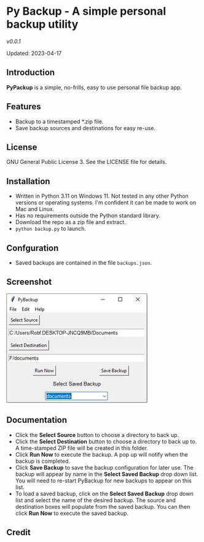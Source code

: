 # Py Backup - A simple personal backup utility
*v0.0.1*

Updated: 2023-04-17

## Introduction

**PyPackup** is a simple, no-frills, easy to use personal file backup app.  

## Features
- Backup to a timestamped *.zip file.
- Save backup sources and destinations for easy re-use.

## License
GNU General Public License 3. See the LICENSE file for details.
 
## Installation
- Written in Python 3.11 on Windows 11. Not tested in any other Python versions or operating systems.  I'm confident it can be made to work on Mac and Linux.
- Has no requirements outside the Python standard library.
- Download the repo as a zip file and extract.
- ``python backup.py`` to launch.

## Confguration
- Saved backups are contained in the file ``backups.json``.  
  
## Screenshot
![](screenshot.jpg)

## Documentation
- Click the **Select Source** button to choose a directory to back up.
- Click the **Select Destination** button to choose a directory to back up to. A time-stamped ZIP file will be created in this folder.
- Click **Run Now** to execute the backup. A pop up will notify when the backup is completed.
- Click **Save Backup** to save the backup configuration for later use.  The backup will appear by name in the **Select Saved Backup** drop down list.  You will need to re-start PyBackup for new backups to appear on this list.
- To load a saved backup, click on the **Select Saved Backup** drop down list and select the name of the desired backup. The source and destination boxes will populate from the saved backup. You can then click **Run Now** to execute the saved backup.

## Credit
